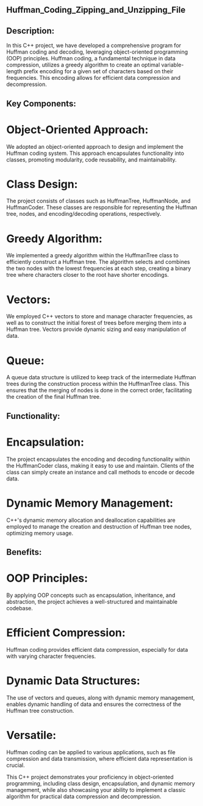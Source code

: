 ## Huffman_Coding_Zipping_and_Unzipping_File

## Description:

In this C++ project, we have developed a comprehensive program for Huffman coding and decoding, leveraging object-oriented programming (OOP) principles. Huffman coding, a fundamental technique in data compression, utilizes a greedy algorithm to create an optimal variable-length prefix encoding for a given set of characters based on their frequencies. This encoding allows for efficient data compression and decompression.

## Key Components:

# Object-Oriented Approach:
We adopted an object-oriented approach to design and implement the Huffman coding system. This approach encapsulates functionality into classes, promoting modularity, code reusability, and maintainability.

# Class Design: 
The project consists of classes such as HuffmanTree, HuffmanNode, and HuffmanCoder. These classes are responsible for representing the Huffman tree, nodes, and encoding/decoding operations, respectively.

# Greedy Algorithm:
We implemented a greedy algorithm within the HuffmanTree class to efficiently construct a Huffman tree. The algorithm selects and combines the two nodes with the lowest frequencies at each step, creating a binary tree where characters closer to the root have shorter encodings.

# Vectors:
We employed C++ vectors to store and manage character frequencies, as well as to construct the initial forest of trees before merging them into a Huffman tree. Vectors provide dynamic sizing and easy manipulation of data.

# Queue:
A queue data structure is utilized to keep track of the intermediate Huffman trees during the construction process within the HuffmanTree class. This ensures that the merging of nodes is done in the correct order, facilitating the creation of the final Huffman tree.

## Functionality:

# Encapsulation:
The project encapsulates the encoding and decoding functionality within the HuffmanCoder class, making it easy to use and maintain. Clients of the class can simply create an instance and call methods to encode or decode data.

# Dynamic Memory Management:
C++'s dynamic memory allocation and deallocation capabilities are employed to manage the creation and destruction of Huffman tree nodes, optimizing memory usage.

## Benefits:

# OOP Principles: 
By applying OOP concepts such as encapsulation, inheritance, and abstraction, the project achieves a well-structured and maintainable codebase.

# Efficient Compression:
Huffman coding provides efficient data compression, especially for data with varying character frequencies.

# Dynamic Data Structures: 
The use of vectors and queues, along with dynamic memory management, enables dynamic handling of data and ensures the correctness of the Huffman tree construction.

# Versatile:
Huffman coding can be applied to various applications, such as file compression and data transmission, where efficient data representation is crucial.

This C++ project demonstrates your proficiency in object-oriented programming, including class design, encapsulation, and dynamic memory management, while also showcasing your ability to implement a classic algorithm for practical data compression and decompression.
